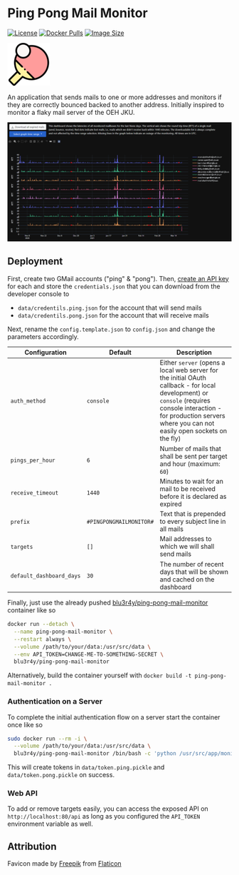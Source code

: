 # Ping Pong Mail Monitor

[![License](https://img.shields.io/badge/License-AGPL%203.0-yellow?style=popout-square)](LICENSE.txt)
[![Docker Pulls](https://img.shields.io/docker/pulls/blu3r4y/ping-pong-mail-monitor.svg?style=popout-square)](https://hub.docker.com/r/blu3r4y/ping-pong-mail-monitor)
[![Image Size](https://img.shields.io/docker/image-size/blu3r4y/ping-pong-mail-monitor/latest.svg?style=popout-square)](https://hub.docker.com/r/blu3r4y/ping-pong-mail-monitor)

![Icon](src/static/favicon.png)

An application that sends mails to one or more addresses and monitors if they are correctly bounced backed to another address.
Initially inspired to monitor a flaky mail server of the OEH JKU.

![Dashboard Screenshot](dashboard.png)

## Deployment

First, create two GMail accounts ("ping" & "pong").
Then, [create an API key](https://developers.google.com/gmail/api/quickstart/python) for each and store the `credentials.json` that you can download from the developer console to
  - `data/credentils.ping.json` for the account that will send mails
  - `data/credentils.pong.json` for the account that will receive mails

Next, rename the `config.template.json` to `config.json` and change the parameters accordingly.

| Configuration            | Default                 | Description |
|--------------------------|-------------------------|-------------|
| `auth_method`            | `console`               | Either `server` (opens a local web server for the initial OAuth callback - for local development) or `console` (requires console interaction - for production servers where you can not easily open sockets on the fly) |
| `pings_per_hour`         | `6`                     | Number of mails that shall be sent per target and hour (maximum: `60`) |
| `receive_timeout`        | `1440`                  | Minutes to wait for an mail to be received before it is declared as expired |
| `prefix`                 | `#PINGPONGMAILMONITOR#` | Text that is prepended to every subject line in all mails |
| `targets`                | `[]`                    | Mail addresses to which we will shall send mails |
| `default_dashboard_days` | `30`                    | The number of recent days that will be shown and cached on the dashboard |

Finally, just use the already pushed [blu3r4y/ping-pong-mail-monitor](https://hub.docker.com/r/blu3r4y/ping-pong-mail-monitor) container like so

```bash
docker run --detach \
  --name ping-pong-mail-monitor \
  --restart always \
  --volume /path/to/your/data:/usr/src/data \
  --env API_TOKEN=CHANGE-ME-TO-SOMETHING-SECRET \
  blu3r4y/ping-pong-mail-monitor
```

Alternatively, build the container yourself with `docker build -t ping-pong-mail-monitor .`

### Authentication on a Server

To complete the initial authentication flow on a server start the container once like so

```bash
sudo docker run --rm -i \
  --volume /path/to/your/data:/usr/src/data \
  blu3r4y/ping-pong-mail-monitor /bin/bash -c 'python /usr/src/app/monitor.py'
```

This will create tokens in `data/token.ping.pickle` and `data/token.pong.pickle` on success.

### Web API

To add or remove targets easily, you can access the exposed API on `http://localhost:80/api` as long as you configured the `API_TOKEN` environment variable as well.

## Attribution

Favicon made by [Freepik](https://www.flaticon.com/authors/freepik) from [Flaticon](https://www.flaticon.com/)